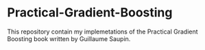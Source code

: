 # Practical-Gradient-Boosting
This repository contain my implemetations of the Practical Gradient Boosting book written by Guillaume Saupin.

